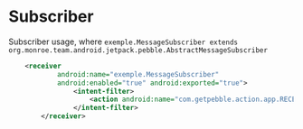 # Subscriber

Subscriber usage, where `exemple.MessageSubscriber extends org.monroe.team.android.jetpack.pebble.AbstractMessageSubscriber`

```xml
    <receiver
            android:name="exemple.MessageSubscriber"
            android:enabled="true" android:exported="true">
                <intent-filter>
                    <action android:name="com.getpebble.action.app.RECEIVE" />
                </intent-filter>
        </receiver>
```